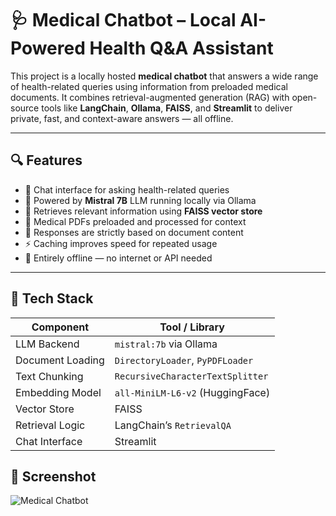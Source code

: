 # 🩺 Medical Chatbot – Local AI-Powered Health Q&A Assistant

This project is a locally hosted **medical chatbot** that answers a wide range of health-related queries using information from preloaded medical documents. It combines retrieval-augmented generation (RAG) with open-source tools like **LangChain**, **Ollama**, **FAISS**, and **Streamlit** to deliver private, fast, and context-aware answers — all offline.

---

## 🔍 Features

- 💬 Chat interface for asking health-related queries
- 🧠 Powered by **Mistral 7B** LLM running locally via Ollama
- 🔎 Retrieves relevant information using **FAISS vector store**
- 📄 Medical PDFs preloaded and processed for context
- 📌 Responses are strictly based on document content
- ⚡ Caching improves speed for repeated usage
- 🔐 Entirely offline — no internet or API needed

---

## 🧰 Tech Stack

| Component            | Tool / Library                                 |
|---------------------|------------------------------------------------|
| LLM Backend          | `mistral:7b` via Ollama                        |
| Document Loading     | `DirectoryLoader`, `PyPDFLoader`              |
| Text Chunking        | `RecursiveCharacterTextSplitter`              |
| Embedding Model      | `all-MiniLM-L6-v2` (HuggingFace)              |
| Vector Store         | FAISS                                          |
| Retrieval Logic      | LangChain’s `RetrievalQA`                     |
| Chat Interface       | Streamlit                                     |

## 📸 Screenshot
![Medical Chatbot](https://github.com/SANSKARKURUDE/Medical-Chatbot/blob/main/Screenshot%202025-07-10%20133259.png)
